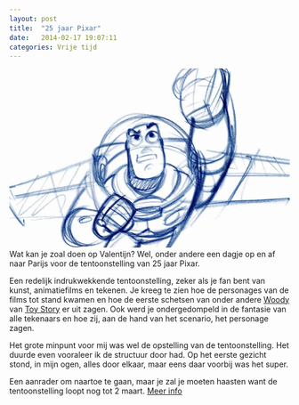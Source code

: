 ```yaml
---
layout: post
title:  "25 jaar Pixar"
date:   2014-02-17 19:07:11
categories: Vrije tijd
---
```

<img src="/img/25-jaar-pixar.jpg" alt="25 jaar pixar">
Wat kan je zoal doen op Valentijn? Wel, onder andere een dagje op en af naar Parijs voor de tentoonstelling van 25 jaar Pixar.

Een redelijk indrukwekkende tentoonstelling, zeker als je fan bent van kunst, animatiefilms en tekenen. Je kreeg te zien hoe de personages van de films tot stand kwamen en hoe de eerste schetsen van onder andere <a href="http://www.imdb.com/character/ch0002466/?ref_=tt_cl_t1" target="_blank">Woody</a> van <a href="http://www.imdb.com/title/tt0114709/" target="_blank">Toy Story</a> er uit zagen. Ook werd je ondergedompeld in de fantasie van alle tekenaars en hoe zij, aan de hand van het scenario, het personage zagen.

Het grote minpunt voor mij was wel de opstelling van de tentoonstelling. Het duurde even vooraleer ik de structuur door had. Op het eerste gezicht stond, in mijn ogen, alles door elkaar, maar eens daar voorbij was het super.

Een aanrader om naartoe te gaan, maar je zal je moeten haasten want de tentoonstelling loopt nog tot 2 maart.
<a href="http://artludique.com/exposition2.html" target="_blank">Meer info</a>
